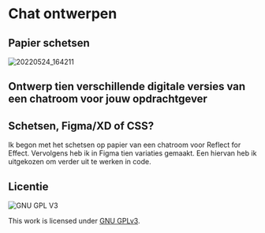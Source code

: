 # Chat ontwerpen

## Papier schetsen

![20220524_164211](https://user-images.githubusercontent.com/26089533/170064068-d76263c5-6c8e-4af6-94eb-71edd0232b12.jpg)

## Ontwerp tien verschillende digitale versies van een chatroom voor jouw opdrachtgever

## Schetsen, Figma/XD of CSS?
Ik begon met het schetsen op papier van een chatroom voor Reflect for Effect. Vervolgens heb ik in Figma tien variaties gemaakt. Een hiervan heb ik uitgekozen om verder uit te werken in code. 

## Licentie

![GNU GPL V3](https://www.gnu.org/graphics/gplv3-127x51.png)

This work is licensed under [GNU GPLv3](./LICENSE).
